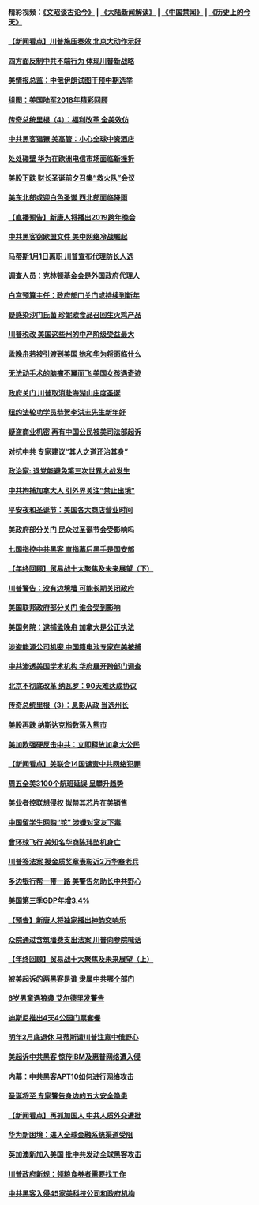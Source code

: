 #### 精彩视频：[《文昭谈古论今》](https://github.com/gfw-breaker/wenzhao/blob/master/README.md?t=12241831) | [《大陆新闻解读》](https://github.com/gfw-breaker/ntdtv-comedy/blob/master/README.md?t=12241831) | [《中国禁闻》](https://github.com/gfw-breaker/ntdtv-news/blob/master/README.md?t=12241831) | [《历史上的今天》](https://github.com/gfw-breaker/today-in-history/blob/master/README.md?t=12241831) 

#### [【新闻看点】川普施压奏效 北京大动作示好](../pages/nsc412/n10930510.md?t=12241831) 

#### [四方面反制中共不端行为 体现川普新战略](../pages/nsc412/n10930171.md?t=12241831) 

#### [美情报总监：中俄伊朗试图干预中期选举](../pages/nsc412/n10930391.md?t=12241831) 

#### [组图：美国陆军2018年精彩回顾](../pages/nsc412/n10929712.md?t=12241831) 

#### [传奇总统里根（4）：福利改革 全美效仿](../pages/nsc412/n10929549.md?t=12241831) 

#### [中共黑客猖獗 美高管：小心全球中资酒店](../pages/nsc412/n10929251.md?t=12241831) 

#### [处处碰壁 华为在欧洲电信市场面临新挫折](../pages/nsc412/n10929057.md?t=12241831) 

#### [美股下跌 财长圣诞前夕召集“救火队”会议](../pages/nsc412/n10928985.md?t=12241831) 

#### [美东北部或迎白色圣诞 西北部面临降雨](../pages/nsc412/n10928688.md?t=12241831) 

#### [【直播预告】新唐人将播出2019跨年晚会](../pages/nsc412/n10921399.md?t=12241831) 

#### [中共黑客窃欧盟文件 美中网络冷战崛起](../pages/nsc412/n10928801.md?t=12241831) 

#### [马蒂斯1月1日离职 川普宣布代理防长人选](../pages/nsc412/n10928618.md?t=12241831) 

#### [调查人员：克林顿基金会是外国政府代理人](../pages/nsc412/n10927653.md?t=12241831) 

#### [白宫预算主任：政府部门关门或持续到新年](../pages/nsc412/n10928590.md?t=12241831) 

#### [疑感染沙门氏菌 珍妮欧食品召回生火鸡产品](../pages/nsc412/n10928139.md?t=12241831) 

#### [川普税改 美国这些州的中产阶级受益最大](../pages/nsc412/n10928201.md?t=12241831) 

#### [孟晚舟若被引渡到美国 她和华为将面临什么](../pages/nsc412/n10927282.md?t=12241831) 

#### [无法动手术的脑瘤不翼而飞 美国女孩遇奇迹](../pages/nsc412/n10927620.md?t=12241831) 

#### [政府关门 川普取消赴海湖山庄度圣诞](../pages/nsc412/n10927613.md?t=12241831) 

#### [纽约法轮功学员恭贺李洪志先生新年好](../pages/nsc412/n10927429.md?t=12241831) 

#### [疑盗商业机密 再有中国公民被美司法部起诉](../pages/nsc412/n10927459.md?t=12241831) 

#### [对抗中共 专家建议“其人之道还治其身”](../pages/nsc412/n10927398.md?t=12241831) 

#### [政治家: 退党能避免第三次世界大战发生](../pages/nsc412/n10923226.md?t=12241831) 

#### [中共拘捕加拿大人 引外界关注“禁止出境”](../pages/nsc412/n10927145.md?t=12241831) 

#### [平安夜和圣诞节：美国各大商店营业时间](../pages/nsc412/n10927134.md?t=12241831) 

#### [美政府部分关门 民众过圣诞节会受影响吗](../pages/nsc412/n10927049.md?t=12241831) 

#### [七国指控中共黑客 直指幕后黑手是国安部](../pages/nsc412/n10927012.md?t=12241831) 

#### [【年终回顾】贸易战十大聚焦及未来展望（下）](../pages/nsc412/n10918534.md?t=12241831) 

#### [川普警告：没有边境墙 可能长期关闭政府](../pages/nsc412/n10926277.md?t=12241831) 

#### [美国联邦政府部分关门 谁会受到影响](../pages/nsc412/n10925776.md?t=12241831) 

#### [美国务院：逮捕孟晚舟 加拿大是公正执法](../pages/nsc412/n10926118.md?t=12241831) 

#### [涉盗能源公司机密 中国籍电池专家在美被捕](../pages/nsc412/n10925941.md?t=12241831) 

#### [中共渗透美国学术机构 华府展开跨部门调查](../pages/nsc412/n10925859.md?t=12241831) 

#### [北京不彻底改革 纳瓦罗：90天难达成协议](../pages/nsc412/n10925767.md?t=12241831) 

#### [传奇总统里根（3）：息影从政 当选州长](../pages/nsc412/n10925669.md?t=12241831) 

#### [美股再跌 纳斯达克指数落入熊市](../pages/nsc412/n10925769.md?t=12241831) 

#### [美加欧强硬反击中共：立即释放加拿大公民](../pages/nsc412/n10925745.md?t=12241831) 

#### [【新闻看点】美联合14国谴责中共网络犯罪](../pages/nsc412/n10925163.md?t=12241831) 

#### [周五全美3100个航班延误 呈攀升趋势](../pages/nsc412/n10925657.md?t=12241831) 

#### [美业者控联想侵权 拟禁其芯片在美销售](../pages/nsc412/n10925688.md?t=12241831) 

#### [中国留学生网购“铊” 涉嫌对室友下毒](../pages/nsc412/n10925514.md?t=12241831) 

#### [曾环球飞行 美知名华商陈玮坠机身亡](../pages/nsc412/n10925460.md?t=12241831) 

#### [川普签法案 授金质奖章表彰近2万华裔老兵](../pages/nsc412/n10924942.md?t=12241831) 

#### [多边银行帮一带一路 美警告勿助长中共野心](../pages/nsc412/n10925309.md?t=12241831) 

#### [美国第三季GDP年增3.4%](../pages/nsc412/n10925088.md?t=12241831) 

#### [【预告】新唐人将独家播出神韵交响乐](../pages/nsc412/n10912037.md?t=12241831) 

#### [众院通过含筑墙费支出法案 川普向参院喊话](../pages/nsc412/n10925061.md?t=12241831) 

#### [【年终回顾】贸易战十大聚焦及未来展望（上）](../pages/nsc412/n10918329.md?t=12241831) 

#### [被美起诉的两黑客是谁 隶属中共哪个部门](../pages/nsc412/n10923895.md?t=12241831) 

#### [6岁男童遇狼袭 艾尔德里发警告](../pages/nsc412/n10923890.md?t=12241831) 

#### [迪斯尼推出4天4公园门票套餐](../pages/nsc412/n10923825.md?t=12241831) 

#### [明年2月底退休 马蒂斯请川普注意中俄野心](../pages/nsc412/n10923696.md?t=12241831) 

#### [美起诉中共黑客 惊传IBM及惠普网络遭入侵](../pages/nsc412/n10923571.md?t=12241831) 

#### [内幕：中共黑客APT10如何进行网络攻击](../pages/nsc412/n10923423.md?t=12241831) 

#### [圣诞将至 专家警告身边的五大安全隐患](../pages/nsc412/n10923394.md?t=12241831) 

#### [【新闻看点】再抓加国人 中共人质外交遭批](../pages/nsc412/n10922846.md?t=12241831) 

#### [华为新困境：进入全球金融系统渠道受阻](../pages/nsc412/n10923369.md?t=12241831) 

#### [英加澳新加入美国 批中共发动全球黑客攻击](../pages/nsc412/n10923357.md?t=12241831) 

#### [川普政府新规：领粮食券者需要找工作](../pages/nsc412/n10923162.md?t=12241831) 

#### [中共黑客入侵45家美科技公司和政府机构](../pages/nsc412/n10923136.md?t=12241831) 


